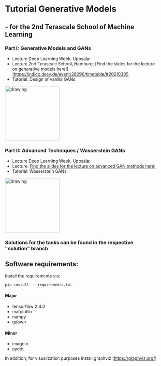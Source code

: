 # Tutorial Generative Models
## - for the 2nd Terascale School of Machine Learning 

### Part I: Generative Models and GANs
- Lecture Deep Learning Week, Uppsala:
- Lecture 2nd Terascale School, Hamburg: [Find the slides for the lecture on generative models here!](https://indico.desy.de/event/28296/timetable/#20210305
- Tutorial: Design of vanilla GANs

<a target="_blank" rel="noopener noreferrer" href="https://colab.research.google.com/github/Napoleongurke/tutorial_generative_models/blob/master/Vanilla_GAN.ipynb"><img src="https://colab.research.google.com/assets/colab-badge.svg" alt="drawing" width="180"/> </a>


### Part II: Advanced Techniques / Wasserstein GANs
- Lecture Deep Learning Week, Uppsala:
- Lecture: [Find the slides for the lecture on advanced GAN methods here!](https://indico.desy.de/event/28296/timetable/#20210305)
- Tutorial: Wasserstein GANs

<a target="_blank" rel="noopener noreferrer" href="https://colab.research.google.com/assets/colab-badge.svg)](https://colab.research.google.com/github/Napoleongurke/tutorial_generative_models/blob/master/WGAN.ipynb"><img src="https://colab.research.google.com/assets/colab-badge.svg" alt="drawing" width="180"/> </a>

### Solutions for the tasks can be found in the respective "solution" branch


## Software requirements:

Install the requirements via:
```bash
pip install -r requirements.txt
```

#### Major
- tensorflow 2.4.0
- matplotlib
- numpy
- gdown

#### Minor
- imageio
- pydot

In addition, for visualization purposes install graphviz (https://graphviz.org/)

